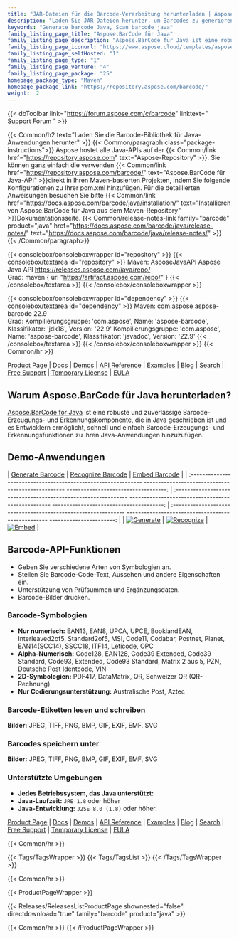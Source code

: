 ```yaml
---
title: "JAR-Dateien für die Barcode-Verarbeitung herunterladen | Aspose.BarCode-API"
description: "Laden Sie JAR-Dateien herunter, um Barcodes zu generieren, zu erkennen und zu konvertieren. Unterstützt numerische, alphanumerische und 2D-Barcode-Symbologien. Passen Sie Barcodes in Ihrer Java-App an."
keywords: "Generate barcode Java, Scan barcode java"
family_listing_page_title: "Aspose.BarCode für Java"
family_listing_page_description: "Aspose.BarCode für Java ist eine robuste und zuverlässige Barcode-Generierungs- und Erkennungskomponente. Es ermöglicht den Entwicklern, ihre Java-Anwendungen, die auf Java SE-, Java EE- und Java ME-Plattformen basieren, schnell und einfach um Barcode-Generierungs- und Erkennungsfunktionen zu erweitern."
family_listing_page_iconurl: "https://www.aspose.cloud/templates/aspose/App_Themes/V3/images/barcode/272x272/aspose_barcode-for-java-min.png"
family_listing_page_selfHosted: "1"
family_listing_page_type: "1"
family_listing_page_venture: "4"
family_listing_page_package: "25"
homepage_package_type: "Maven"
homepage_package_link: "https://repository.aspose.com/barcode/"
weight:  2
---
```


{{< dbToolbar link="https://forum.aspose.com/c/barcode" linktext=" Support Forum " >}}

{{< Common/h2 text="Laden Sie die Barcode-Bibliothek für Java-Anwendungen herunter"  >}}
{{< Common/paragraph class="package-instructions">}}
Aspose hostet alle Java-APIs auf der
{{< Common/link href="https://repository.aspose.com" text="Aspose-Repository"  >}}. Sie können ganz einfach die verwenden
{{< Common/link href="https://repository.aspose.com/barcode/" text="Aspose.BarCode für Java-API"  >}}direkt in Ihren Maven-basierten Projekten, indem Sie folgende Konfigurationen zu Ihrer pom.xml hinzufügen. Für die detaillierten Anweisungen besuchen Sie bitte
{{< Common/link href="https://docs.aspose.com/barcode/java/installation/" text="Installieren von Aspose.BarCode für Java aus dem Maven-Repository"  >}}Dokumentationsseite.
{{< Common/release-notes-link family="barcode" product="java" href="https://docs.aspose.com/barcode/java/release-notes/" text="https://docs.aspose.com/barcode/java/release-notes/"  >}}
{{< /Common/paragraph>}}

{{< consolebox/consoleboxwrapper id="repository" >}}
   {{< consolebox/textarea id="repository" >}}
    Maven:
      <repository>
      <id>AsposeJavaAPI</id>
      <name>Aspose Java API</name>
      <url>https://releases.aspose.com/java/repo/</url>
      </repository>   
    Grad:
    maven { url "https://artifact.aspose.com/repo/" }
   {{< /consolebox/textarea >}}
{{< /consolebox/consoleboxwrapper >}}

{{< consolebox/consoleboxwrapper id="dependency" >}}
   {{< consolebox/textarea id="dependency" >}}
    Maven:
      <dependency>
      <groupId>com.aspose</groupId>
      <artifactId>aspose-barcode</artifactId>
      <version>22.9</version>
      </dependency>  
     Grad:
     Kompilierungsgruppe: 'com.aspose', Name: 'aspose-barcode', Klassifikator: 'jdk18', Version: '22.9'
     Kompilierungsgruppe: 'com.aspose', Name: 'aspose-barcode', Klassifikator: 'javadoc', Version: '22.9'
   {{< /consolebox/textarea >}}
{{< /consolebox/consoleboxwrapper >}}
{{< Common/hr >}}

[Product Page](https://products.aspose.com/barcode/java) | [Docs](https://docs.aspose.com/barcode/java/) | [Demos](https://products.aspose.app/barcode/family) | [API Reference](https://reference.aspose.com/barcode/java) | [Examples](https://github.com/aspose-barcode/Aspose.BarCode-for-Java) | [Blog](https://blog.aspose.com/category/barcode/) | [Search](https://search.aspose.com/) | [Free Support](https://forum.aspose.com/c/barcode) | [Temporary License](https://purchase.aspose.com/temporary-license) | [EULA](https://about.aspose.com/legal/eula/)

## Warum Aspose.BarCode für Java herunterladen?

[Aspose.BarCode for Java](https://products.aspose.com/barcode/java) ist eine robuste und zuverlässige Barcode-Erzeugungs- und Erkennungskomponente, die in Java geschrieben ist und es Entwicklern ermöglicht, schnell und einfach Barcode-Erzeugungs- und Erkennungsfunktionen zu ihren Java-Anwendungen hinzuzufügen.

## Demo-Anwendungen

| [Generate Barcode](https://products.aspose.app/barcode/generate) | [Recognize Barcode](https://products.aspose.app/barcode/recognize) | [Embed Barcode](https://products.aspose.app/barcode/embed) |
| :------------------------------------------------------------- -------------------------------------------------- -----------------------------------: | :------------------------------------------------------------- -------------------------------------------------- ---------------------------------------: | :------------------------------------------------------------- -------------------------------------------------- -----------------------: |
| [![Generate](https://products.aspose.app/barcode/generate/img/aspose_generate-app-48.png)](https://products.aspose.app/barcode/generate) | [![Recognize](https://products.aspose.app/barcode/recognize/img/aspose_recognize-app-48.png)](https://products.aspose.app/barcode/recognize) | [![Embed](https://products.aspose.app/barcode/embed/img/aspose_embed-app-48.png)](https://products.aspose.app/barcode/embed) |

## Barcode-API-Funktionen

- Geben Sie verschiedene Arten von Symbologien an.
- Stellen Sie Barcode-Code-Text, Aussehen und andere Eigenschaften ein.
- Unterstützung von Prüfsummen und Ergänzungsdaten.
- Barcode-Bilder drucken.

### Barcode-Symbologien

- **Nur numerisch:** EAN13, EAN8, UPCA, UPCE, BooklandEAN, Interleaved2of5, Standard2of5, MSI, Code11, Codabar, Postnet, Planet, EAN14(SCC14), SSCC18, ITF14, Leticode, OPC
- **Alpha-Numerisch:** Code128, EAN128, Code39 Extended, Code39 Standard, Code93, Extended, Code93 Standard, Matrix 2 aus 5, PZN, Deutsche Post Identcode, VIN
- **2D-Symbologien:** PDF417, DataMatrix, QR, Schweizer QR (QR-Rechnung)
- **Nur Codierungsunterstützung:** Australische Post, Aztec

### Barcode-Etiketten lesen und schreiben

**Bilder:** JPEG, TIFF, PNG, BMP, GIF, EXIF, EMF, SVG

### Barcodes speichern unter

**Bilder:** JPEG, TIFF, PNG, BMP, GIF, EXIF, EMF, SVG

### Unterstützte Umgebungen

- **Jedes Betriebssystem, das Java unterstützt:**
- **Java-Laufzeit:** `JRE 1.8` oder höher
- **Java-Entwicklung:** `J2SE 8.0 (1.8)` oder höher.

[Product Page](https://products.aspose.com/barcode/java) | [Docs](https://docs.aspose.com/barcode/java/) | [Demos](https://products.aspose.app/barcode/family) | [API Reference](https://reference.aspose.com/barcode/java) | [Examples](https://github.com/aspose-barcode/Aspose.BarCode-for-Java) | [Blog](https://blog.aspose.com/category/barcode/) | [Search](https://search.aspose.com/) | [Free Support](https://forum.aspose.com/c/barcode) | [Temporary License](https://purchase.aspose.com/temporary-license) | [EULA](https://about.aspose.com/legal/eula/)

{{< Common/hr >}}

{{< Tags/TagsWrapper >}}
 {{< Tags/TagsList >}}
{{< /Tags/TagsWrapper >}}

{{< Common/hr >}}

{{< ProductPageWrapper >}}
<!-- ReleasesListProductPage-->
   {{< Releases/ReleasesListProductPage shownested="false"  directdownload="true" family="barcode" product="java" >}}
<!-- /ReleasesListProductPage-->
{{< Common/hr >}}
{{< /ProductPageWrapper >}}

